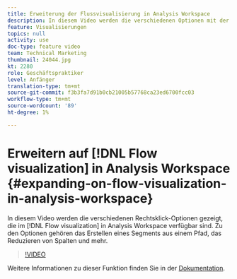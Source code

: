 ```yaml
---
title: Erweiterung der Flussvisualisierung in Analysis Workspace
description: In diesem Video werden die verschiedenen Optionen mit der rechten Maustaste in der Flussvisualisierung in Analysis Workspace gezeigt. Zu den Optionen gehören das Erstellen eines Segments aus einem Pfad, das Reduzieren von Spalten und mehr.
feature: Visualisierungen
topics: null
activity: use
doc-type: feature video
team: Technical Marketing
thumbnail: 24044.jpg
kt: 2280
role: Geschäftspraktiker
level: Anfänger
translation-type: tm+mt
source-git-commit: f3b3fa7d91b0cb21005b57768ca23ed6700fcc03
workflow-type: tm+mt
source-wordcount: '89'
ht-degree: 1%

---
```



# Erweitern auf [!DNL Flow visualization] in Analysis Workspace {#expanding-on-flow-visualization-in-analysis-workspace}

In diesem Video werden die verschiedenen Rechtsklick-Optionen gezeigt, die im [!DNL Flow visualization] in Analysis Workspace verfügbar sind. Zu den Optionen gehören das Erstellen eines Segments aus einem Pfad, das Reduzieren von Spalten und mehr.

>[!VIDEO](https://video.tv.adobe.com/v/24044/?quality=12)

Weitere Informationen zu dieser Funktion finden Sie in der [Dokumentation](https://experienceleague.adobe.com/docs/analytics/analyze/analysis-workspace/visualizations/flow/flow.html?lang=en#analysis-workspace).
